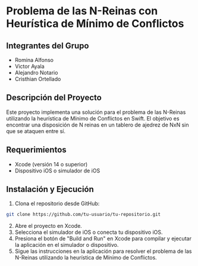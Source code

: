 # Problema de las N-Reinas con Heurística de Mínimo de Conflictos
## Integrantes del Grupo
- Romina Alfonso
- Victor Ayala
- Alejandro Notario
- Cristhian Ortellado

## Descripción del Proyecto
Este proyecto implementa una solución para el problema de las N-Reinas utilizando la heurística de Mínimo de Conflictos en Swift. El objetivo es encontrar una disposición de N reinas en un tablero de ajedrez de NxN sin que se ataquen entre sí.

## Requerimientos
- Xcode (versión 14 o superior)
- Dispositivo iOS o simulador de iOS

## Instalación y Ejecución
1. Clona el repositorio desde GitHub:
```bash
git clone https://github.com/tu-usuario/tu-repositorio.git
```
2. Abre el proyecto en Xcode.
3. Selecciona el simulador de iOS o conecta tu dispositivo iOS.
4. Presiona el botón de "Build and Run" en Xcode para compilar y ejecutar la aplicación en el simulador o dispositivo.
5. Sigue las instrucciones en la aplicación para resolver el problema de las N-Reinas utilizando la heurística de Mínimo de Conflictos.
